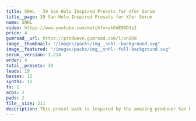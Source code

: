 ```yaml
---
title: SNHL - 39 San Holo Inspired Presets for Xfer Serum
title__page: 39 San Holo Inspired Presets for Xfer Serum
name: SNHL
video: https://www.youtube.com/watch?v=skOdE9OD3yI
price: 4
gumroad__url: https://prodwave.gumroad.com/l/xnIRd
image__thumbnail: "/images/packs/img__snhl--background.svg"
image__featured: "/images/packs/img__snhl--full-background.svg"
serum__version: 1.214
order: 4
total__presets: 39
leads: 19
basses: 12
synths: 12
fx: 1
arps: 2
pads: 2
file__size: 211
description: This preset pack is inspired by the amazing producer San Holo and his Future Bass esque productions. It features sounds inspired by selected tracks from his whole discography.
---
```

